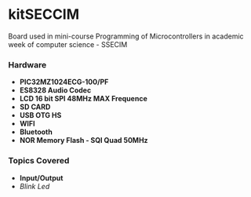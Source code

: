 # kitSECCIM

Board used in mini-course Programming of Microcontrollers in academic week of computer science - SSECIM

### Hardware

- **PIC32MZ1024ECG-100/PF**
- **ES8328 Audio Codec**
- **LCD 16 bit SPI 48MHz MAX Frequence**
- **SD CARD**
- **USB OTG HS**
- **WIFI**
- **Bluetooth**
- **NOR Memory Flash - SQI Quad 50MHz**

### Topics Covered
- **Input/Output**
-  *Blink Led*

